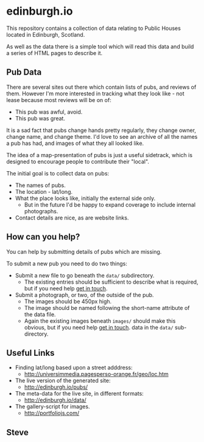 edinburgh.io
============

This repository contains a collection of data relating to Public Houses
located in Edinburgh, Scotland.

As well as the data there is a simple tool which will read this data
and build a series of HTML pages to describe it.


Pub Data
--------

There are several sites out there which contain lists of pubs, and
reviews of them.  However I'm more interested in tracking what they look
like - not lease because most reviews will be on of:

* This pub was awful, avoid.
* This pub was great.


It is a sad fact that pubs change hands pretty regularly, they change owner,
change name, and change theme.  I'd love to see an archive of all the names a
pub has had, and images of what they all looked like.

The idea of a map-presentation of pubs is just a useful sidetrack, which
is designed to encourage people to contribute their "local".

The initial goal is to collect data on pubs:

* The names of pubs.
* The location - lat/long.
* What the place looks like, initially the external side only.
   * But in the future I'd be happy to expand coverage to include internal photographs.
* Contact details are nice, as are website links.


How can you help?
-----------------

You can help by submitting details of pubs which are missing.

To submit a new pub you need to do two things:

* Submit a new file to go beneath the `data/` subdirectory.
    * The existing entries should be sufficient to describe what is required, but if you need help [get in touch](http://steve.org.uk/contact).
* Submit a photograph, or two, of the outside of the pub.
    * The images should be 450px high.
    * The image should be named following the short-name attribute of the data file.
    * Again the existing images beneath `images/` should make this obvious, but if you need help [get in touch](http://steve.org.uk/contact).
data in the `data/` sub-directory.


Useful Links
-------------

* Finding lat/long based upon a street adddress:
   * http://universimmedia.pagesperso-orange.fr/geo/loc.htm
* The live version of the generated site:
   * http://edinburgh.io/pubs/
* The meta-data for the live site, in different formats:
   * http://edinburgh.io/data/
* The gallery-script for images.
   * http://portfoliojs.com/


Steve
--
